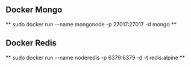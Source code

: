 ## Docker Mongo

** sudo docker run --name mongonode -p 27017:27017 -d mongo **

## Docker Redis

** sudo docker run --name noderedis -p 6379:6379 -d -t redis:alpine **